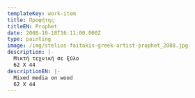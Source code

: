 ```yaml
---
templateKey: work-item
title: Προφήτης
titleEN: Prophet
date: 2008-10-18T16:11:00.000Z
type: painting
image: /img/stelios-faitakis-greek-artist-prophet_2008.jpg
description: |-
  Μικτή τεχνική σε ξύλο
  62 X 44
descriptionEN: |-
  Mixed media on wood
  62 X 44
---
```

